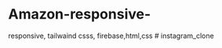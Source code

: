 # Amazon-responsive-
responsive, tailwaind csss, firebase,html,css
#   i n s t a g r a m _ c l o n e  
 